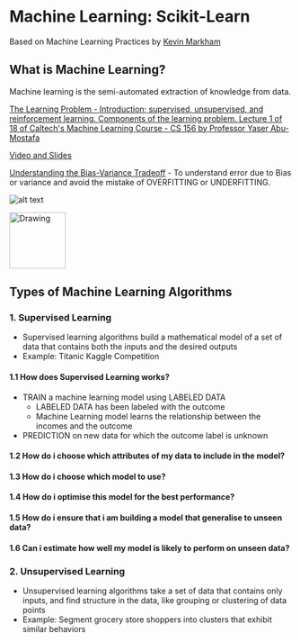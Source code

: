 # Machine Learning: Scikit-Learn

Based on Machine Learning Practices by [Kevin Markham](https://github.com/justmarkham)

## What is Machine Learning?

Machine learning is the semi-automated extraction of knowledge from data.

[The Learning Problem - Introduction; supervised, unsupervised, and reinforcement learning. Components of the learning problem. Lecture 1 of 18 of Caltech's Machine Learning Course - CS 156 by Professor Yaser Abu-Mostafa](https://www.youtube.com/watch?time_continue=83&v=mbyG85GZ0PI)

[Video and Slides](http://work.caltech.edu/library/014.html)

[Understanding the Bias-Variance Tradeoff](http://scott.fortmann-roe.com/docs/BiasVariance.html) - To understand error due to Bias or variance and avoid the mistake of OVERFITTING or UNDERFITTING.

![alt text](https://github.com/emunozlorenzo/MasterDataScience/blob/master/06_Machine_Learning_on_my_own/Img/image.png "Logo Title Text 1")

<img src="https://github.com/emunozlorenzo/MasterDataScience/blob/master/06_Machine_Learning_on_my_own/Img/image.png" alt="Drawing" style="width: 100px;"/>

## Types of Machine Learning Algorithms

### 1. Supervised Learning

- Supervised learning algorithms build a mathematical model of a set of data that contains both the inputs and the desired outputs
- Example: Titanic Kaggle Competition

#### 1.1 How does Supervised Learning works?

- TRAIN a machine learning model using LABELED DATA
    - LABELED DATA has been labeled with the outcome
    - Machine Learning model learns the relationship between the incomes and the outcome
- PREDICTION on new data for which the outcome label is unknown

#### 1.2 How do i choose which attributes of my data to include in the model?

#### 1.3 How do i choose which model to use?

#### 1.4 How do i optimise this model for the best performance?

#### 1.5 How do i ensure that i am building a model that generalise to unseen data?

#### 1.6 Can i estimate how well my model is likely to perform on unseen data?

 
### 2. Unsupervised Learning

- Unsupervised learning algorithms take a set of data that contains only inputs, and find structure in the data, like grouping or clustering of data points
- Example: Segment grocery store shoppers into clusters that exhibit similar behaviors
